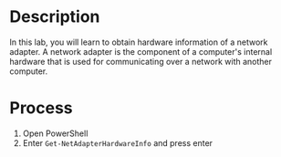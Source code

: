 # Description
In this lab, you will learn to obtain hardware information of a network adapter. A network adapter is the component of a computer's internal hardware that is used for communicating over a network with another computer.

# Process
1. Open PowerShell
2. Enter `Get-NetAdapterHardwareInfo` and press enter